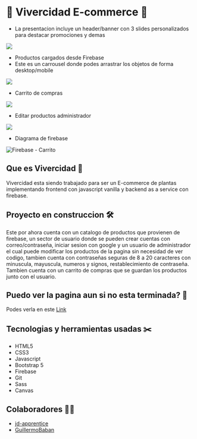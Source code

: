 # 🌱 Vivercidad E-commerce 🌱

- La presentacion incluye un header/banner con 3 slides personalizados para destacar promociones y demas
<img src="https://user-images.githubusercontent.com/68082746/134621191-a622ebdd-6ca8-49f4-886c-5f13b64c7dac.gif">

- Productos cargados desde Firebase
- Este es un carrousel donde podes arrastrar los objetos de forma desktop/mobile
<img src="https://user-images.githubusercontent.com/68082746/134621246-6d615ae9-513d-4aea-a23e-2d7a62be2fbe.gif">

- Carrito de compras
<img src="https://user-images.githubusercontent.com/68082746/134620452-614ffc8a-62c2-4455-af86-78b2aface9d1.png">

- Editar productos administrador
<img src="https://i.imgur.com/V9mkCwW.png">

- Diagrama de firebase

![Firebase - Carrito](https://user-images.githubusercontent.com/68082746/141403745-58667a6d-6f03-4e24-bbef-ce591120601f.jpg)

## Que es Vivercidad 🌱

Vivercidad esta siendo trabajado para ser un E-commerce de plantas implementando frontend con javascript vanilla y backend as a service con firebase.

## Proyecto en construccion 🛠️

Este por ahora cuenta con un catalogo de productos que provienen de firebase, un sector de usuario donde se pueden crear cuentas con correo/contraseña, iniciar sesion con google y un usuario de administrador el cual puede modificar los productos de la pagina sin necesidad de ver codigo, tambien cuenta con contraseñas seguras de 8 a 20 caracteres con minuscula, mayuscula, numeros y signos, restablecimiento de contraseña. Tambien cuenta con un carrito de compras que se guardan los productos junto con el usuario.

## Puedo ver la pagina aun si no esta terminada? 🤔

Podes verla en este [Link]

## Tecnologias y herramientas usadas ✂️

- HTML5
- CSS3
- Javascript
- Bootstrap 5
- Firebase
- Git
- Sass
- Canvas

## Colaboradores 🧑👧

- [jd-apprentice](https://github.com/jd-apprentice)
- [GuillermoBaban](https://github.com/GuillermoBaban)

[Link]: https://vivercidad.vercel.app/
